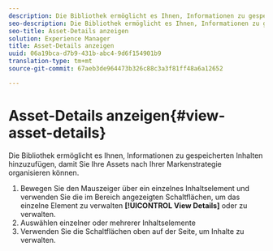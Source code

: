 ```yaml
---
description: Die Bibliothek ermöglicht es Ihnen, Informationen zu gespeicherten Inhalten hinzuzufügen, damit Sie Ihre Assets nach Ihrer Markenstrategie organisieren können.
seo-description: Die Bibliothek ermöglicht es Ihnen, Informationen zu gespeicherten Inhalten hinzuzufügen, damit Sie Ihre Assets nach Ihrer Markenstrategie organisieren können.
seo-title: Asset-Details anzeigen
solution: Experience Manager
title: Asset-Details anzeigen
uuid: 06a19bca-d7b9-431b-abc4-9d6f154901b9
translation-type: tm+mt
source-git-commit: 67aeb3de964473b326c88c3a3f81ff48a6a12652

---
```



# Asset-Details anzeigen{#view-asset-details}

Die Bibliothek ermöglicht es Ihnen, Informationen zu gespeicherten Inhalten hinzuzufügen, damit Sie Ihre Assets nach Ihrer Markenstrategie organisieren können.

1. Bewegen Sie den Mauszeiger über ein einzelnes Inhaltselement und verwenden Sie die im Bereich angezeigten Schaltflächen, um das einzelne Element zu verwalten **[!UICONTROL View Details]** oder zu verwalten.
1. Auswählen einzelner oder mehrerer Inhaltselemente
1. Verwenden Sie die Schaltflächen oben auf der Seite, um Inhalte zu verwalten.
